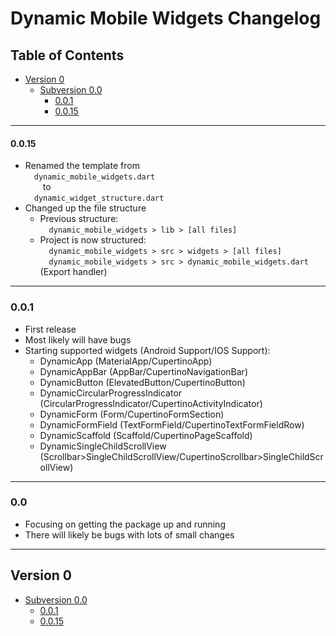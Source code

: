 # Dynamic Mobile Widgets Changelog

## Table of Contents

* [Version 0](#version-0)
  * [Subversion 0.0](#00) 
    * [0.0.1](#001) 
    * [0.0.15](#0015) 
    
----

#### 0.0.15

* Renamed the template from<br>
&emsp;`dynamic_mobile_widgets.dart`<br>
&emsp;&emsp;to<br>
&emsp;`dynamic_widget_structure.dart`
* Changed up the file structure
  * Previous structure:<br>
  &emsp;`dynamic_mobile_widgets > lib > [all files]`
  * Project is now structured:<br>
  &emsp;`dynamic_mobile_widgets > src > widgets > [all files]`<br>
  &emsp;`dynamic_mobile_widgets > src > dynamic_mobile_widgets.dart` (Export handler)

----

### 0.0.1

* First release
* Most likely will have bugs
* Starting supported widgets (Android Support/IOS Support):
  * DynamicApp (MaterialApp/CupertinoApp)
  * DynamicAppBar (AppBar/CupertinoNavigationBar)
  * DynamicButton (ElevatedButton/CupertinoButton)
  * DynamicCircularProgressIndicator (CircularProgressIndicator/CupertinoActivityIndicator)
  * DynamicForm (Form/CupertinoFormSection)
  * DynamicFormField (TextFormField/CupertinoTextFormFieldRow)
  * DynamicScaffold (Scaffold/CupertinoPageScaffold)
  * DynamicSingleChildScrollView (Scrollbar>SingleChildScrollView/CupertinoScrollbar>SingleChildScrollView)

----
  
### 0.0

* Focusing on getting the package up and running
* There will likely be bugs with lots of small changes

----

## Version 0

* [Subversion 0.0](#00) 
  * [0.0.1](#001) 
  * [0.0.15](#0015)

